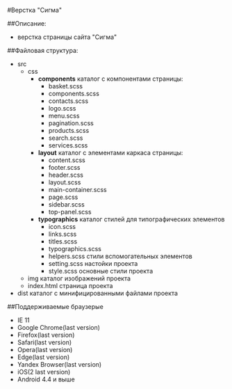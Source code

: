 #Верстка "Сигма"

##Описание:

  * верстка страницы сайта "Сигма"

##Файловая структура:
  * src
    * css
      * **components** каталог с компонентами страницы:
        * basket.scss
        * components.scss
        * contacts.scss
        * logo.scss
        * menu.scss
        * pagination.scss
        * products.scss
        * search.scss
        * services.scss
      * **layout** каталог с элементами каркаса страницы:
        * content.scss
        * footer.scss
        * header.scss
        * layout.scss
        * main-container.scss
        * page.scss
        * sidebar.scss
        * top-panel.scss
      * **typographics** каталог стилей для типографических элементов
        * icon.scss
        * links.scss
        * titles.scss
        * typographics.scss
        * helpers.scss стили вспомогательных элементов
        * setting.scss настойки проекта
        * style.scss основные стили проекта
    * img каталог изображений проекта
    * index.html страница проекта
  * dist каталог с минифицированными файлами проекта

##Поддерживаемые браузерыe
* IE 11
* Google Chrome(last version)
* Firefox(last version)
* Safari(last version)
* Opera(last version)
* Edge(last version)
* Yandex Browser(last version)
* iOS(2 last version)
* Android 4.4 и выше
